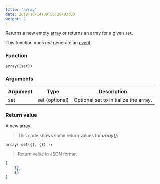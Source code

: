 ```yaml
---
title: "array"
date: 2019-10-14T09:56:29+02:00
weight: 2
---
```


Returns a new empty [array](../../data-types/array-type) or returns an array for a given `set`.

This function does *not* generate an [event](../../events).

### Function
`array([set])`

### Arguments
Argument | Type | Description
-------- | ---- | -----------
set | set (optional) | Optional set to initialize the array.

### Return value
A new array.

> This code shows some return values for ***array()***:

```
array( set({}, {}) );
```

> Return value in JSON format

```json
[
    {},
    {}
]
```
